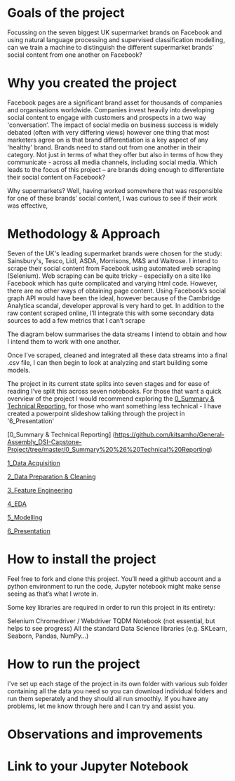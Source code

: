 # Goals of the project
Focussing on the seven biggest UK supermarket brands on Facebook and using natural language processing and supervised classification modelling, can we train a machine to distinguish the different supermarket brands' social content from one another on Facebook?

# Why you created the project 
Facebook pages are a significant brand asset for thousands of companies and organisations worldwide. Companies invest heavily into developing social content to engage with customers and prospects in a two way 'conversation’. The impact of social media on business success is widely debated (often with very differing views) however one thing that most marketers agree on is that brand differentiation is a key aspect of any 'healthy' brand. Brands need to stand out from one another in their category. Not just in terms of what they offer but also in terms of how they communicate - across all media channels, including social media. Which leads to the focus of this project – are brands doing enough to differentiate their social content on Facebook?

Why supermarkets? Well, having worked somewhere that was responsible for one of these brands’ social content, I was curious to see if their work was effective,

# Methodology & Approach

Seven of the UK's leading supermarket brands were chosen for the study: Sainsbury's, Tesco, Lidl, ASDA, Morrisons, M&S and Waitrose. I intend to scrape their social content from Facebook using automated web scraping (Selenium). 
Web scraping can be quite tricky – especially on a site like Facebook which has quite complicated and varying html code. However, there are no other ways of obtaining page content. Using Facebook’s social graph API would have been the ideal, however because of the Cambridge Analytica scandal, developer approval is very hard to get. 
In addition to the raw content scraped online, I’ll integrate this with some secondary data sources to add a few metrics that I can’t scrape

The diagram below summarises the data streams I intend to obtain and how I intend them to work with one another.

Once I’ve scraped, cleaned and integrated all these data streams into a final .csv file, I can then begin to look at analyzing and start building some models.

The project in its current state splits into seven stages and for ease of reading I’ve split this across seven notebooks. For those that want a quick overview of the project I would recommend exploring the [0_Summary & Technical Reporting](https://github.com/kitsamho/General-Assembly_DSI-Capstone-Project/blob/master/0_Summary%20%26%20Technical%20Reporting/Summary%20%26%20Technical%20Reporting.ipynb), for those who want something less technical - I have created a powerpoint slideshow talking through the project in '6_Presentation'

[0_Summary & Technical Reporting] (https://github.com/kitsamho/General-Assembly_DSI-Capstone-Project/tree/master/0_Summary%20%26%20Technical%20Reporting)

[1_Data Acquisition](https://github.com/kitsamho/General-Assembly_DSI-Capstone-Project/blob/master/1_Data%20Acquisition/1_Data%20Acquisition.ipynb)

[2_Data Preparation & Cleaning](https://github.com/kitsamho/General-Assembly_DSI-Capstone-Project/tree/master/2_Data%20Preparation%20%26%20Cleaning)

[3_Feature Engineering](https://github.com/kitsamho/General-Assembly_DSI-Capstone-Project/tree/master/3_Feature%20Engineering)

[4_EDA](https://github.com/kitsamho/General-Assembly_DSI-Capstone-Project/tree/master/4_EDA)

[5_Modelling](https://github.com/kitsamho/General-Assembly_DSI-Capstone-Project/tree/master/5_Modelling)

[6_Presentation](https://github.com/kitsamho/General-Assembly_DSI-Capstone-Project/tree/master/6_Presentation)


# How to install the project

Feel free to fork and clone this project. You’ll need a github account and a python environment to run the code, Jupyter notebook might make sense seeing as that’s what I wrote in.

Some key libraries are required in order to run this project in its entirety:

Selenium
Chromedriver / Webdriver
TQDM Notebook (not essential, but helps to see progress)
All the standard Data Science libraries (e.g. SKLearn, Seaborn, Pandas, NumPy...)

# How to run the project
I've set up each stage of the project in its own folder with various sub folder containing all the data you need so you can download individual folders and run them seperately and they should all run smoothly. If you have any problems, let me know through here and I can try and assist you. 

# Observations and improvements


# Link to your Jupyter Notebook






